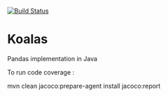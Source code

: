 [![Build Status](https://travis-ci.org/WaffleBuffer/Koalas.svg?branch=test)](https://travis-ci.org/WaffleBuffer/Koalas)
# Koalas
Pandas implementation in Java

To run code coverage :

mvn clean jacoco:prepare-agent install jacoco:report
